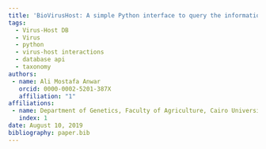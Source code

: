 ```yaml
---
title: 'BioVirusHost: A simple Python interface to query the information from Virus-Host DB'
tags:
  - Virus-Host DB
  - Virus
  - python
  - virus-host interactions
  - database api
  - taxonomy
authors:
 - name: Ali Mostafa Anwar
   orcid: 0000-0002-5201-387X
   affiliation: "1"
affiliations:
 - name: Department of Genetics, Faculty of Agriculture, Cairo University, 12613, Cairo, Egypt
   index: 1
date: August 10, 2019
bibliography: paper.bib
---
```

